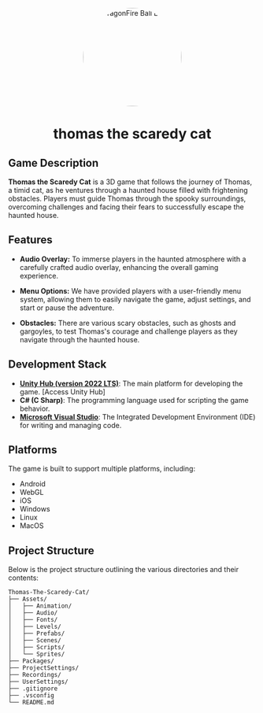 <p align="center">
  <img src="images/thomas-scaredy-cat-logo.png" alt="DragonFire Ball Logo" width="200" style="border-radius: 50%;"/>
</p>

<h1 align="center">thomas the scaredy cat</h1>


## Game Description

**Thomas the Scaredy Cat** is a 3D game that follows the journey of Thomas, a timid cat, as he ventures through a haunted house filled with frightening obstacles. Players must guide Thomas through the spooky surroundings, overcoming challenges and facing their fears to successfully escape the haunted house.

## Features

- **Audio Overlay:** To immerse players in the haunted atmosphere with a carefully crafted audio overlay, enhancing the overall gaming experience.
  
- **Menu Options:** We have provided players with a user-friendly menu system, allowing them to easily navigate the game, adjust settings, and start or pause the adventure.

- **Obstacles:** There are various scary obstacles, such as ghosts and gargoyles, to test Thomas's courage and challenge players as they navigate through the haunted house.


## Development Stack

- [**Unity Hub (version 2022 LTS)**](https://unity.com/download): The main platform for developing the game. [Access Unity Hub]
- **C# (C Sharp)**: The programming language used for scripting the game behavior.
- [**Microsoft Visual Studio**](https://code.visualstudio.com/download): The Integrated Development Environment (IDE) for writing and managing code. 


## Platforms
The game is built to support multiple platforms, including:
- Android
- WebGL
- iOS
- Windows
- Linux
- MacOS

## Project Structure
Below is the project structure outlining the various directories and their contents:

```
Thomas-The-Scaredy-Cat/
├── Assets/
│   ├── Animation/
│   ├── Audio/
│   ├── Fonts/
│   ├── Levels/
│   ├── Prefabs/
│   ├── Scenes/
│   ├── Scripts/
│   └── Sprites/
├── Packages/
├── ProjectSettings/
├── Recordings/
├── UserSettings/
├── .gitignore
├── .vsconfig
└── README.md

